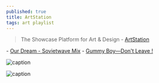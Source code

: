 ```yaml
---
published: true
title: ArtStation
tags: art playlist
---
```

> The Showcase Platform for
Art & Design - [ArtStation](https://www.artstation.com/artwork?sorting=picks)

- [Our Dream - Sovietwave Mix](https://www.youtube.com/watch?v=DMoCM_FgLP8)
	- [Gummy Boy—Don't Leave !](https://www.youtube.com/watch?v=DGA94oKeozA)
    
![caption](https://cdna.artstation.com/p/assets/images/images/004/720/972/large/randall-mackey-mural2.jpg?1485790389)

![caption](https://cdna.artstation.com/p/assets/images/images/020/706/302/large/lorenzo-lanfranconi-ex-22-f.jpg?1568841029)

